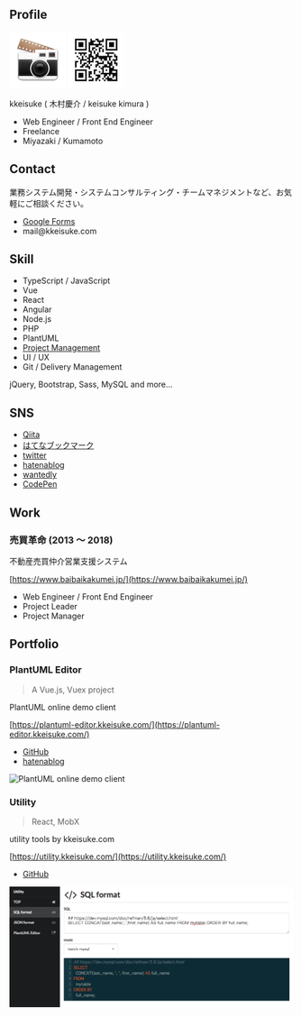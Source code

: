 ## Profile

![kkeisuke](Lento.png) ![kkeisuke](qrcode.png)

kkeisuke ( 木村慶介 / keisuke kimura )

- Web Engineer / Front End Engineer
- Freelance
- Miyazaki / Kumamoto

## Contact

業務システム開発・システムコンサルティング・チームマネジメントなど、お気軽にご相談ください。

- [Google Forms](https://goo.gl/forms/xoKOlTbN2Mqf5eh22)
- &#x6d;&#x61;&#x69;&#x6c;&#x40;&#x6b;&#x6b;&#x65;&#x69;&#x73;&#x75;&#x6b;&#x65;&#x2e;&#x63;&#x6f;&#x6d;

## Skill

- TypeScript / JavaScript
- Vue
- React
- Angular
- Node.js
- PHP
- PlantUML
- [Project Management](http://kkeisuke.hatenablog.com/entry/2017/02/19/022528)
- UI / UX
- Git / Delivery Management

jQuery, Bootstrap, Sass, MySQL and more...

## SNS

- [Qiita](http://qiita.com/kkeisuke)
- [はてなブックマーク](http://b.hatena.ne.jp/kkeisuke)
- [twitter](https://twitter.com/kkeisuke)
- [hatenablog](http://kkeisuke.hatenablog.com)
- [wantedly](https://www.wantedly.com/users/26957334)
- [CodePen](https://codepen.io/_kkeisuke/)

## Work

### 売買革命 (2013 〜 2018)

不動産売買仲介営業支援システム

[https://www.baibaikakumei.jp/](https://www.baibaikakumei.jp/)

- Web Engineer / Front End Engineer
- Project Leader
- Project Manager

## Portfolio

### PlantUML Editor

> A Vue.js, Vuex project

PlantUML online demo client

[https://plantuml-editor.kkeisuke.com/](https://plantuml-editor.kkeisuke.com/)

- [GitHub](https://github.com/kkeisuke/plantuml-editor)
- [hatenablog](http://kkeisuke.hatenablog.com/entry/2017/08/07/160845)

![PlantUML online demo client](https://plantuml-editor.kkeisuke.com/static/capture1_20170809.png)

### Utility

> React, MobX

utility tools by kkeisuke.com

[https://utility.kkeisuke.com/](https://utility.kkeisuke.com/)

- [GitHub](https://github.com/kkeisuke/utility)

![utility tools by kkeisuke.com](https://raw.githubusercontent.com/kkeisuke/utility/master/screenshot/sqlformat.png)
